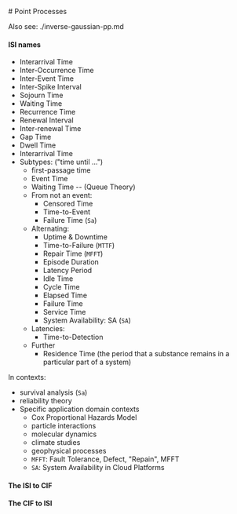 # Point Processes

Also see: ./inverse-gaussian-pp.md


#### ISI names
* Interarrival Time
* Inter-Occurrence Time
* Inter-Event Time
* Inter-Spike Interval
* Sojourn Time
* Waiting Time
* Recurrence Time
* Renewal Interval
* Inter-renewal Time
* Gap Time
* Dwell Time
* Interarrival Time
* Subtypes: ("time until ...")
   * first-passage time
   * Event Time
   * Waiting Time -- (Queue Theory)
   * From not an event:
      * Censored Time
      * Time-to-Event
      * Failure Time (`Sa`)
   * Alternating:
      * Uptime & Downtime
      * Time-to-Failure (`MTTF`)
      * Repair Time (`MFFT`)
      * Episode Duration
      * Latency Period
      * Idle Time
      * Cycle Time
      * Elapsed Time
      * Failure Time
      * Service Time
      * System Availability: SA (`SA`)
   * Latencies:
      * Time-to-Detection
   * Further
      * Residence Time (the period that a substance remains in a particular part of a system)

In contexts:
* survival analysis (`Sa`)
* reliability theory
* Specific application domain contexts
   * Cox Proportional Hazards Model
   * particle interactions
   * molecular dynamics
   * climate studies
   * geophysical processes
   * `MFFT`: Fault Tolerance, Defect, "Repain", MFFT
   * `SA`: System Availability in Cloud Platforms

#### The ISI to CIF
#### The CIF to ISI

